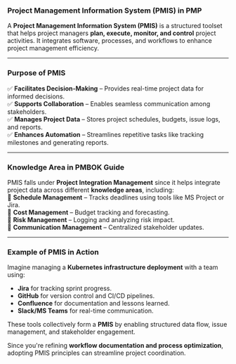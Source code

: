 ### **Project Management Information System (PMIS) in PMP**

A **Project Management Information System (PMIS)** is a structured toolset that helps project managers **plan, execute, monitor, and control** project activities. It integrates software, processes, and workflows to enhance project management efficiency.

---

### **Purpose of PMIS**

✅ **Facilitates Decision-Making** – Provides real-time project data for informed decisions.  
✅ **Supports Collaboration** – Enables seamless communication among stakeholders.  
✅ **Manages Project Data** – Stores project schedules, budgets, issue logs, and reports.  
✅ **Enhances Automation** – Streamlines repetitive tasks like tracking milestones and generating reports.

---

### **Knowledge Area in PMBOK Guide**

PMIS falls under **Project Integration Management** since it helps integrate project data across different **knowledge areas**, including:  
🔹 **Schedule Management** – Tracks deadlines using tools like MS Project or Jira.  
🔹 **Cost Management** – Budget tracking and forecasting.  
🔹 **Risk Management** – Logging and analyzing risk impact.  
🔹 **Communication Management** – Centralized stakeholder updates.

---

### **Example of PMIS in Action**

Imagine managing a **Kubernetes infrastructure deployment** with a team using:

- **Jira** for tracking sprint progress.
- **GitHub** for version control and CI/CD pipelines.
- **Confluence** for documentation and lessons learned.
- **Slack/MS Teams** for real-time communication.

These tools collectively form a **PMIS** by enabling structured data flow, issue management, and stakeholder engagement.

Since you're refining **workflow documentation and process optimization**, adopting PMIS principles can streamline project coordination.
